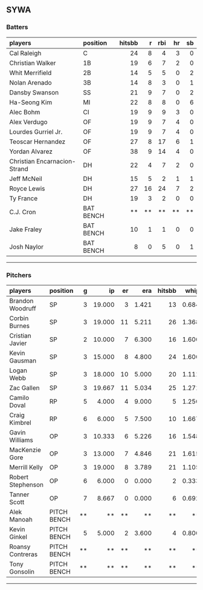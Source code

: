 ## SYWA

### Batters

 
|players                      |position  | hitsbb|  r| rbi| hr| sb| 
|:----------------------------|:---------|------:|--:|---:|--:|--:| 
|Cal Raleigh                  |C         |     24|  8|   4|  3|  0| 
|Christian Walker             |1B        |     19|  6|   7|  2|  0| 
|Whit Merrifield              |2B        |     14|  5|   5|  0|  2| 
|Nolan Arenado                |3B        |     14|  8|   3|  0|  1| 
|Dansby Swanson               |SS        |     21|  9|   7|  0|  2| 
|Ha-Seong Kim                 |MI        |     22|  8|   8|  0|  6| 
|Alec Bohm                    |CI        |     19|  9|   9|  3|  0| 
|Alex Verdugo                 |OF        |     19|  9|   7|  4|  0| 
|Lourdes Gurriel Jr.          |OF        |     19|  9|   7|  4|  0| 
|Teoscar Hernandez            |OF        |     27|  8|  17|  6|  1| 
|Yordan Alvarez               |OF        |     38|  9|  14|  4|  0| 
|Christian Encarnacion-Strand |DH        |     22|  4|   7|  2|  0| 
|Jeff McNeil                  |DH        |     15|  5|   2|  1|  1| 
|Royce Lewis                  |DH        |     27| 16|  24|  7|  2| 
|Ty France                    |DH        |     19|  3|   2|  0|  0| 
|C.J. Cron                    |BAT BENCH |     **| **|  **| **| **| 
|Jake Fraley                  |BAT BENCH |     10|  1|   1|  0|  0| 
|Josh Naylor                  |BAT BENCH |      8|  0|   5|  0|  1| 


* * *

### Pitchers

 
|players           |position    |  g|     ip| er|   era| hitsbb|  whip| so|  w| sv| 
|:-----------------|:-----------|--:|------:|--:|-----:|------:|-----:|--:|--:|--:| 
|Brandon Woodruff  |SP          |  3| 19.000|  3| 1.421|     13| 0.684| 25|  2|  0| 
|Corbin Burnes     |SP          |  3| 19.000| 11| 5.211|     26| 1.368| 19|  0|  0| 
|Cristian Javier   |SP          |  2| 10.000|  7| 6.300|     16| 1.600| 12|  0|  0| 
|Kevin Gausman     |SP          |  3| 15.000|  8| 4.800|     24| 1.600| 20|  1|  0| 
|Logan Webb        |SP          |  3| 18.000| 10| 5.000|     20| 1.111| 11|  0|  0| 
|Zac Gallen        |SP          |  3| 19.667| 11| 5.034|     25| 1.271| 16|  1|  0| 
|Camilo Doval      |RP          |  5|  4.000|  4| 9.000|      5| 1.250|  5|  0|  3| 
|Craig Kimbrel     |RP          |  6|  6.000|  5| 7.500|     10| 1.667|  7|  0|  3| 
|Gavin Williams    |OP          |  3| 10.333|  6| 5.226|     16| 1.548|  9|  1|  0| 
|MacKenzie Gore    |OP          |  3| 13.000|  7| 4.846|     21| 1.615| 10|  1|  0| 
|Merrill Kelly     |OP          |  3| 19.000|  8| 3.789|     21| 1.105| 25|  1|  0| 
|Robert Stephenson |OP          |  6|  6.000|  0| 0.000|      2| 0.333| 10|  0|  0| 
|Tanner Scott      |OP          |  7|  8.667|  0| 0.000|      6| 0.692|  7|  1|  4| 
|Alek Manoah       |PITCH BENCH | **|     **| **|    **|     **|    **| **| **| **| 
|Kevin Ginkel      |PITCH BENCH |  5|  5.000|  2| 3.600|      4| 0.800|  8|  0|  1| 
|Roansy Contreras  |PITCH BENCH | **|     **| **|    **|     **|    **| **| **| **| 
|Tony Gonsolin     |PITCH BENCH | **|     **| **|    **|     **|    **| **| **| **| 


* * *


